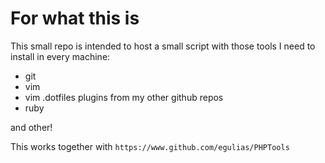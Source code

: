 # For what this is
This small repo is intended to host a small script with those tools I need to install in every machine:
- git
- vim
- vim .dotfiles plugins from my other github repos
- ruby

and other!

This works together with `https://www.github.com/egulias/PHPTools`
